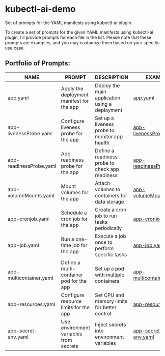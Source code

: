 # kubectl-ai-demo
Set of prompts for the YAML manifests using kubectl-ai plugin

To create a set of prompts for the given YAML manifests using kubectl-ai plugin, I'll provide prompts for each file in the list. Please note that these prompts are examples, and you may customize them based on your specific use case.

## Portfolio of Prompts:

| NAME                   | PROMPT                                   | DESCRIPTION                                   | EXAMPLE                                      |
|------------------------|------------------------------------------|-----------------------------------------------|----------------------------------------------|
| app.yaml               | Apply the deployment manifest for the app | Deploy the main application using a deployment | [app.yaml](/yaml/app.yaml)             |
| app-livenessProbe.yaml | Configure liveness probe for the app      | Set up a liveness probe to monitor app health | [app-livenessProbe.yaml](/yaml/app-livenessProbe.yaml)|
| app-readinessProbe.yaml| Add readiness probe for the app           | Define a readiness probe to check app readiness| [app-readinessProbe.yaml](/yaml/app-readinessProbe.yaml)|
| app-volumeMounts.yaml  | Mount volumes for the app                 | Attach volumes to containers for data storage  | [app-volumeMounts.yaml](/yaml/app-volumeMounts.yaml)  |
| app-cronjob.yaml       | Schedule a cron job for the app           | Create a cron job to run tasks periodically    | [app-cronjob.yaml](/yaml/app-cronjob.yaml)       |
| app-job.yaml           | Run a one-time job for the app            | Execute a job once to perform specific tasks   | [app-job.yaml](/yaml/app-job.yaml)        |
| app-multicontainer.yaml| Define a multi-container pod for the app  | Set up a pod with multiple containers           | [app-multicontainer.yaml](/yaml/app-multicontainer.yaml)|
| app-resources.yaml     | Configure resource limits for the app     | Set CPU and memory limits for better control   | [app-resources.yaml](/yaml/app-resources.yaml)    |
| app-secret-env.yaml    | Use environment variables from secrets    | Inject secrets into environment variables      | [app-secret-env.yaml](/yaml/app-secret-env.yaml)   |
